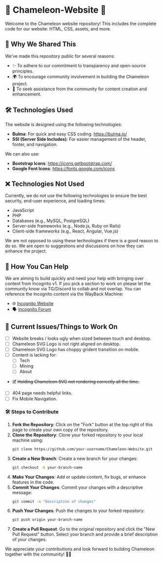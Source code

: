 # 🌟 Chameleon-Website 🌟

Welcome to the Chameleon website repository! This includes the complete code for our website: HTML, CSS, assets, and more.

## 📢 Why We Shared This

We’ve made this repository public for several reasons:

- ✨ To adhere to our commitment to transparency and open-source principles.
- 🌍 To encourage community involvement in building the Chameleon project.
- 🤝 To seek assistance from the community for content creation and enhancement.

## 🛠️ Technologies Used

The website is designed using the following technologies:

- **Bulma**: For quick and easy CSS coding. https://bulma.io/
- **SSI (Server Side Includes)**: For easier management of the header, footer, and navigation.

We can also use:

- **Bootstrap Icons**: https://icons.getbootstrap.com/
- **Google Font Icons**: https://fonts.google.com/icons

## ❌ Technologies Not Used

Currently, we do not use the following technologies to ensure the best security, end-user experience, and loading times:

- JavaScript
- PHP
- Databases (e.g., MySQL, PostgreSQL)
- Server-side frameworks (e.g., Node.js, Ruby on Rails)
- Client-side frameworks (e.g., React, Angular, Vue.js)

We are not opposed to using these technologies if there is a good reason to do so. We are open to suggestions and discussions on how they can enhance the project.

## 🙌 How You Can Help

We are aiming to build quickly and need your help with bringing over content from Incognito v1. If you pick a section to work on please let the community know via TG/Discord to collab and not overlap. You can reference the Incognito content via the WayBack Machine:

- 🌐 [Incognito Website](https://web.archive.org/web/20240321165852/https://incognito.org/)
- 🗣️ [Incognito Forum](https://web.archive.org/web/20240510113046/https://we.incognito.org/)

## 🐞 Current Issues/Things to Work On

- [ ] Website breaks / looks ugly when sized between touch and desktop.
- [ ] Chameleon SVG Logo is not right aligned on desktop.
- [ ] Chameleon SVG Logo has choppy grident transition on mobile.
- [ ] Content is lacking for:
  - [ ] Tech
  - [ ] Mining
  - [ ] About
- 🗹 <s>Holding Chameleon SVG not rendering correctly all the time.</s>
- [ ] 404 page needs helpful links.
- [ ] Fix Mobile Navigation.

### 🛠️ Steps to Contribute

1. **Fork the Repository**: Click on the "Fork" button at the top right of this page to create your own copy of the repository.
2. **Clone the Repository**: Clone your forked repository to your local machine using:
    ```sh
    git clone https://github.com/your-username/Chameleon-Website.git
    ```
3. **Create a New Branch**: Create a new branch for your changes:
    ```sh
    git checkout -b your-branch-name
    ```
4. **Make Your Changes**: Add or update content, fix bugs, or enhance features in the code.
5. **Commit Your Changes**: Commit your changes with a descriptive message:
    ```sh
    git commit -m "Description of changes"
    ```
6. **Push Your Changes**: Push the changes to your forked repository:
    ```sh
    git push origin your-branch-name
    ```
7. **Create a Pull Request**: Go to the original repository and click the "New Pull Request" button. Select your branch and provide a brief description of your changes.

We appreciate your contributions and look forward to building Chameleon together with the community! 🚀💚
